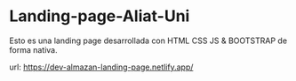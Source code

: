 # Landing-page-Aliat-Uni

Esto es una landing page desarrollada con HTML CSS JS & BOOTSTRAP de forma nativa.

url: https://dev-almazan-landing-page.netlify.app/
